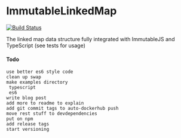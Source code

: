 # ImmutableLinkedMap

[![Build Status](https://travis-ci.org/mjgil-javascript/ImmutableLinkedMap.svg)](https://travis-ci.org/mjgil-javascript/ImmutableLinkedMap)

The linked map data structure fully integrated with ImmutableJS and TypeScript (see tests for usage)



#### Todo
 ```
use better es6 style code
clean up swap
make examples directory
  typescript
  es6
write blog post
add more to readme to explain
add git commit tags to auto-dockerhub push
move rest stuff to devdependencies
put on npm
add release tags
start versioning
 ```